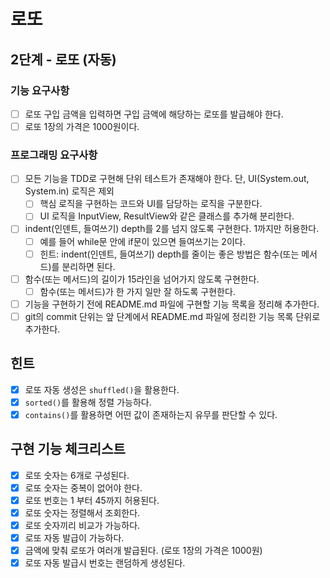 # 로또

## 2단계 - 로또 (자동)
### 기능 요구사항
- [ ] 로또 구입 금액을 입력하면 구입 금액에 해당하는 로또를 발급해야 한다.
- [ ] 로또 1장의 가격은 1000원이다.

### 프로그래밍 요구사항
- [ ] 모든 기능을 TDD로 구현해 단위 테스트가 존재해야 한다. 단, UI(System.out, System.in) 로직은 제외
  - [ ] 핵심 로직을 구현하는 코드와 UI를 담당하는 로직을 구분한다.
  - [ ] UI 로직을 InputView, ResultView와 같은 클래스를 추가해 분리한다.
- [ ] indent(인덴트, 들여쓰기) depth를 2를 넘지 않도록 구현한다. 1까지만 허용한다.
  - [ ] 예를 들어 while문 안에 if문이 있으면 들여쓰기는 2이다.
  - [ ] 힌트: indent(인덴트, 들여쓰기) depth를 줄이는 좋은 방법은 함수(또는 메서드)를 분리하면 된다.
- [ ] 함수(또는 메서드)의 길이가 15라인을 넘어가지 않도록 구현한다.
  - [ ] 함수(또는 메서드)가 한 가지 일만 잘 하도록 구현한다.
- [ ] 기능을 구현하기 전에 README.md 파일에 구현할 기능 목록을 정리해 추가한다.
- [ ] git의 commit 단위는 앞 단계에서 README.md 파일에 정리한 기능 목록 단위로 추가한다.

## 힌트
- [x] 로또 자동 생성은 ```shuffled()```을 활용한다.
- [x] ```sorted()```를 활용해 정렬 가능하다.
- [x] ```contains()```를 활용하면 어떤 값이 존재하는지 유무를 판단할 수 있다.

## 구현 기능 체크리스트
- [x] 로또 숫자는 6개로 구성된다.
- [x] 로또 숫자는 중복이 없어야 한다.
- [x] 로또 번호는 1 부터 45까지 허용된다.
- [x] 로또 숫자는 정렬해서 조회한다.
- [x] 로또 숫자끼리 비교가 가능하다.
- [x] 로또 자동 발급이 가능하다.
- [x] 금액에 맞춰 로또가 여러개 발급된다. (로또 1장의 가격은 1000원)
- [x] 로또 자동 발급시 번호는 랜덤하게 생성된다.